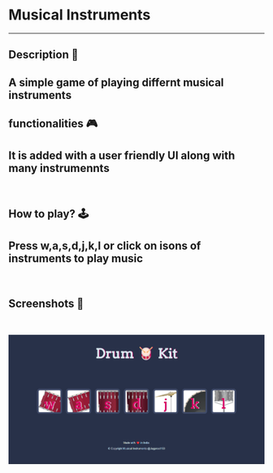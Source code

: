 # **Musical Instruments** 

---



## **Description 📃**
A simple game of playing differnt musical instruments 
- 

## **functionalities 🎮**

It is added with a user friendly UI along with many instrumennts 
- 
<br>

## **How to play? 🕹️**
<!-- add the steps how to play games -->
Press w,a,s,d,j,k,l or click on isons of instruments to play music
- 

<br>

## **Screenshots 📸**

<br>

![Musical Instruments](<Screenshot 2024-05-21 075315.png>)

<br>














